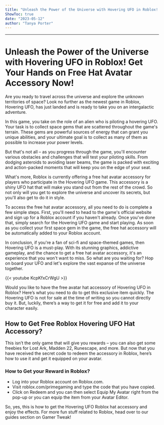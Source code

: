 ```yaml
---
title: "Unleash the Power of the Universe with Hovering UFO in Roblox! Get Your Hands on Free Hat Avatar Accessory Now!"
ShowToc: true 
date: "2023-05-12"
author: "Tanya Porter"
---
```

*****
# Unleash the Power of the Universe with Hovering UFO in Roblox! Get Your Hands on Free Hat Avatar Accessory Now!

Are you ready to travel across the universe and explore the unknown territories of space? Look no further as the newest game in Roblox, Hovering UFO, has just landed and is ready to take you on an intergalactic adventure.

In this game, you take on the role of an alien who is piloting a hovering UFO. Your task is to collect space gems that are scattered throughout the game's terrain. These gems are powerful sources of energy that can grant you unique abilities, and your ultimate goal is to collect as many of them as possible to increase your power levels.

But that's not all – as you progress through the game, you'll encounter various obstacles and challenges that will test your piloting skills. From dodging asteroids to avoiding laser beams, the game is packed with exciting and action-packed moments that will keep you on the edge of your seat.

What's more, Roblox is currently offering a free hat avatar accessory for players who participate in the Hovering UFO game. This accessory is a shiny UFO hat that will make you stand out from the rest of the crowd. So not only will you get to explore the universe and uncover its secrets, but you'll also get to do it in style.

To access the free hat avatar accessory, all you need to do is complete a few simple steps. First, you'll need to head to the game's official website and sign up for a Roblox account if you haven't already. Once you've done that, simply search for the Hovering UFO game and start playing. As soon as you collect your first space gem in the game, the free hat accessory will be automatically added to your Roblox account.

In conclusion, if you're a fan of sci-fi and space-themed games, then Hovering UFO is a must-play. With its stunning graphics, addictive gameplay, and the chance to get a free hat avatar accessory, it's an experience that you won't want to miss. So what are you waiting for? Hop on board your UFO and let's explore the vast expanse of the universe together.

{{< youtube KcpKfxCrWgU >}} 



Would you like to have the free avatar hat accessory of Hovering UFO in Roblox? Here’s what you need to do to get this exclusive item quickly. The Hovering UFO is not for sale at the time of writing so you cannot directly buy it. But, luckily, there’s a way to get it for free and add it to your character easily.
 
## How to Get Free Roblox Hovering UFO Hat Accessory?
 
This isn’t the only game that will give you rewards – you can also get some freebies for Lost Ark, Madden 22, Runescape, and more. But now that you have received the secret code to redeem the accessory in Roblox, here’s how to use it and get it equipped on your avatar.
 
### How to Get your Reward in Roblox?
 
- Log into your Roblox account on Roblox.com.
 - Visit roblox.com/primegaming and type the code that you have copied.
 - Click on Redeem and you can then select Equip My Avatar right from the pop-up or you can equip the item from your Avatar Editor.

 
So, yes, this is how to get the Hovering UFO Roblox hat accessory and enjoy the effects. For more fun stuff related to Roblox, head over to our guides section on Gamer Tweak!




